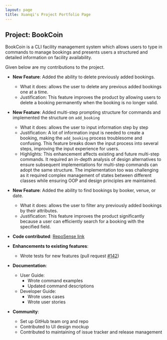 ```yaml
---
layout: page
title: Xuanqi's Project Portfolio Page
---
```


## Project: BookCoin

BookCoin is a CLI facility management system which allows users to type in commands to manage bookings and presents users a structured and detailed information on facility availability.

Given below are my contributions to the project.

* **New Feature**: Added the ability to delete previously added bookings.
    * What it does: allows the user to delete any previous added bookings one at a time.
    * Justification: This feature improves the product by allowing users to delete a booking permanently when the booking is no longer valid.

* **New Feature**: Added multi-step prompting structure for commands and implemented the structure on `add_booking`
    * What it does: allows the user to input information step by step
    * Justification: A lot of information input is needed to create a booking, making the `add_booking` process troublesome and confusing.
      This feature breaks down the input process into several steps, improving the input experience for users.
    * Highlights: This enhancement affects existing and future multi-step commands. It required an in-depth analysis of design alternatives to ensure subsequent implementations for multi-step commands
        can adopt the same structure. The implementation too was challenging as it required complex management of states between different classes while ensuring OOP and design principles are maintained.

* **New Feature**: Added the ability to find bookings by booker, venue, or date.
    * What it does: allows the user to filter any previously added bookings by their attributes.
    * Justification: This feature improves the product significantly because a user can efficiently search for a booking with the specified field.

* **Code contributed**: [RepoSense link](https://nus-cs2103-ay2021s2.github.io/tp-dashboard/?search=&sort=groupTitle&sortWithin=title&timeframe=commit&mergegroup=&groupSelect=groupByRepos&breakdown=true&checkedFileTypes=docs~functional-code~test-code~other&since=&tabOpen=true&tabType=authorship&tabAuthor=xuanqi966&tabRepo=AY2021S2-CS2103-W17-3%2Ftp%5Bmaster%5D&authorshipIsMergeGroup=false&authorshipFileTypes=docs~functional-code~test-code&authorshipIsBinaryFileTypeChecked=false)


* **Enhancements to existing features**:
    * Wrote tests for new features (pull request [#142](https://github.com/AY2021S2-CS2103-W17-3/tp/pull/142))


* **Documentation**:
    * User Guide:
        * Wrote command examples
        * Updated command descriptions
    * Developer Guide:
        * Wrote uses cases
        * Wrote user stories

* **Community**:
    * Set up GitHub team org and repo
    * Contributed to UI design mockup
    * Contributed to maintaining of issue tracker and release management
